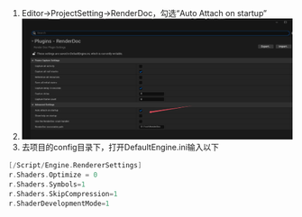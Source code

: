 



1. Editor->ProjectSetting->RenderDoc，勾选“Auto Attach on startup”
2. ![image-20241127013729389](./assets/image-20241127013729389.png)
3. 去项目的config目录下，打开DefaultEngine.ini输入以下

```c++
[/Script/Engine.RendererSettings]
r.Shaders.Optimize = 0
r.Shaders.Symbols=1
r.Shaders.SkipCompression=1
r.ShaderDevelopmentMode=1
```

